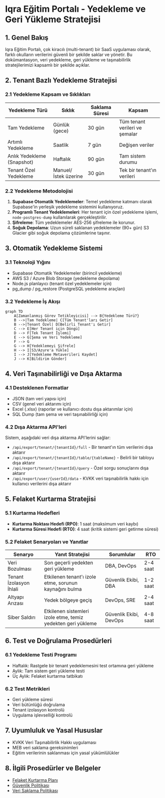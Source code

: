 # Iqra Eğitim Portalı - Yedekleme ve Geri Yükleme Stratejisi

## 1. Genel Bakış

Iqra Eğitim Portalı, çok kiracılı (multi-tenant) bir SaaS uygulaması olarak, farklı okulların verilerini güvenli bir şekilde saklar ve yönetir. Bu dokümantasyon, veri yedekleme, geri yükleme ve taşınabilirlik stratejilerimizi kapsamlı bir şekilde açıklar.

## 2. Tenant Bazlı Yedekleme Stratejisi

### 2.1 Yedekleme Kapsam ve Sıklıkları

| Yedekleme Türü | Sıklık | Saklama Süresi | Kapsam |
|----------------|--------|----------------|--------|
| Tam Yedekleme | Günlük (gece) | 30 gün | Tüm tenant verileri ve şemalar |
| Artımlı Yedekleme | Saatlik | 7 gün | Değişen veriler |
| Anlık Yedekleme (Snapshot) | Haftalık | 90 gün | Tam sistem durumu |
| Tenant Özel Yedekleme | Manuel/İstek üzerine | 30 gün | Tek bir tenant'ın verileri |

### 2.2 Yedekleme Metodolojisi

1. **Supabase Otomatik Yedeklemeler**: Temel yedekleme katmanı olarak Supabase'in yerleşik yedekleme sistemini kullanıyoruz.
2. **Programlı Tenant Yedeklemeleri**: Her tenant için özel yedekleme işlemi, `node-postgres-dump` kullanılarak gerçekleştirilir.
3. **Şifreleme**: Tüm yedeklemeler AES-256 şifreleme ile korunur.
4. **Soğuk Depolama**: Uzun süreli saklanan yedeklemeler (90+ gün) S3 Glacier gibi soğuk depolama çözümlerine taşınır.

## 3. Otomatik Yedekleme Sistemi

### 3.1 Teknoloji Yığını

- Supabase Otomatik Yedeklemeler (birincil yedekleme)
- AWS S3 / Azure Blob Storage (yedekleme depolama)
- Node.js planlayıcı (tenant özel yedeklemeler için)
- pg_dump / pg_restore (PostgreSQL yedekleme araçları)

### 3.2 Yedekleme İş Akışı

```mermaid
graph TD
    A[Zamanlanmış Görev Tetikleyicisi] --> B{Yedekleme Türü?}
    B -->|Tam Yedekleme| C[Tüm Tenant'ları Getir]
    B -->|Tenant Özel| D[Belirli Tenant'ı Getir]
    C --> E[Her Tenant için Döngü]
    D --> F[Tek Tenant İşlemi]
    E --> G[Şema ve Veri Yedekleme]
    F --> G
    G --> H[Yedeklemeyi Şifrele]
    H --> I[S3/Azure'a Yükle]
    I --> J[Yedekleme Metaverileri Kaydet]
    J --> K[Bildirim Gönder]
```

## 4. Veri Taşınabilirliği ve Dışa Aktarma

### 4.1 Desteklenen Formatlar

- JSON (tam veri yapısı için)
- CSV (genel veri aktarımı için)
- Excel (.xlsx) (raporlar ve kullanıcı dostu dışa aktarımlar için)
- SQL Dump (tam şema ve veri taşınabilirliği için)

### 4.2 Dışa Aktarma API'leri

Sistem, aşağıdaki veri dışa aktarma API'lerini sağlar:

- `/api/export/tenant/{tenantId}/full` - Bir tenant'ın tüm verilerini dışa aktarır
- `/api/export/tenant/{tenantId}/table/{tableName}` - Belirli bir tabloyu dışa aktarır
- `/api/export/tenant/{tenantId}/query` - Özel sorgu sonuçlarını dışa aktarır
- `/api/export/user/{userId}/data` - KVKK veri taşınabilirlik hakkı için kullanıcı verilerini dışa aktarır

## 5. Felaket Kurtarma Stratejisi

### 5.1 Kurtarma Hedefleri

- **Kurtarma Noktası Hedefi (RPO)**: 1 saat (maksimum veri kaybı)
- **Kurtarma Süresi Hedefi (RTO)**: 4 saat (kritik sistemi geri getirme süresi)

### 5.2 Felaket Senaryoları ve Yanıtlar

| Senaryo | Yanıt Stratejisi | Sorumlular | RTO |
|---------|------------------|------------|-----|
| Veri Bozulması | Son geçerli yedekten geri yükleme | DBA, DevOps | 2-4 saat |
| Tenant İzolasyon İhlali | Etkilenen tenant'ı izole etme, sorunun kaynağını bulma | Güvenlik Ekibi, DBA | 1-2 saat |
| Altyapı Arızası | Yedek bölgeye geçiş | DevOps, SRE | 2-4 saat |
| Siber Saldırı | Etkilenen sistemleri izole etme, temiz yedekten geri yükleme | Güvenlik Ekibi, DevOps | 4-8 saat |

## 6. Test ve Doğrulama Prosedürleri

### 6.1 Yedekleme Testi Programı

- Haftalık: Rastgele bir tenant yedeklemesini test ortamına geri yükleme
- Aylık: Tam sistem geri yükleme testi
- Üç Aylık: Felaket kurtarma tatbikatı

### 6.2 Test Metrikleri

- Geri yükleme süresi
- Veri bütünlüğü doğrulama
- Tenant izolasyon kontrolü
- Uygulama işlevselliği kontrolü

## 7. Uyumluluk ve Yasal Hususlar

- KVKK Veri Taşınabilirlik Hakkı uygulaması
- MEB veri saklama gereksinimleri
- Eğitim verilerinin saklanması için yasal yükümlülükler

## 8. İlgili Prosedürler ve Belgeler

- [Felaket Kurtarma Planı](disaster-recovery.md)
- [Güvenlik Politikası](security-policy.md)
- [Veri Saklama Politikası](data-retention-policy.md) 